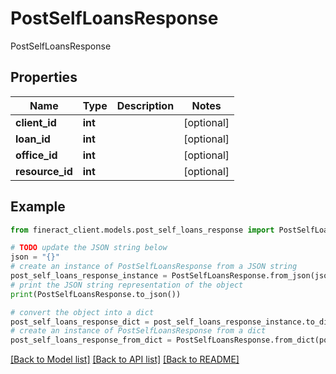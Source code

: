 # PostSelfLoansResponse

PostSelfLoansResponse

## Properties

Name | Type | Description | Notes
------------ | ------------- | ------------- | -------------
**client_id** | **int** |  | [optional] 
**loan_id** | **int** |  | [optional] 
**office_id** | **int** |  | [optional] 
**resource_id** | **int** |  | [optional] 

## Example

```python
from fineract_client.models.post_self_loans_response import PostSelfLoansResponse

# TODO update the JSON string below
json = "{}"
# create an instance of PostSelfLoansResponse from a JSON string
post_self_loans_response_instance = PostSelfLoansResponse.from_json(json)
# print the JSON string representation of the object
print(PostSelfLoansResponse.to_json())

# convert the object into a dict
post_self_loans_response_dict = post_self_loans_response_instance.to_dict()
# create an instance of PostSelfLoansResponse from a dict
post_self_loans_response_from_dict = PostSelfLoansResponse.from_dict(post_self_loans_response_dict)
```
[[Back to Model list]](../README.md#documentation-for-models) [[Back to API list]](../README.md#documentation-for-api-endpoints) [[Back to README]](../README.md)


